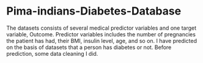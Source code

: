 # Pima-indians-Diabetes-Database
The datasets consists of several medical predictor variables and one target variable, Outcome. Predictor variables includes the number of pregnancies the patient has had, their BMI, insulin level, age, and so on. I have predicted on the basis of datasets that a person has diabetes or not. Before prediction, some data cleaning I did.
